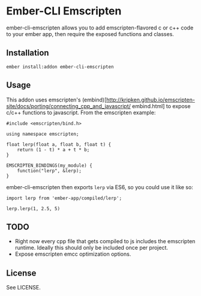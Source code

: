# Ember-CLI Emscripten

ember-cli-emscripten allows you to add emscripten-flavored c or c++ code to your ember app, then require the exposed functions and classes.

## Installation

`ember install:addon ember-cli-emscripten`

## Usage

This addon uses emscripten's (embind)[http://kripken.github.io/emscripten-site/docs/porting/connecting_cpp_and_javascript/ embind.html] to expose c/c++ functions to javascript.  From the emscripten example:

```
#include <emscripten/bind.h>

using namespace emscripten;

float lerp(float a, float b, float t) {
    return (1 - t) * a + t * b;
}

EMSCRIPTEN_BINDINGS(my_module) {
    function("lerp", &lerp);
}
```

ember-cli-emscripten then exports `lerp` via ES6, so you could use it like so:

```
import lerp from 'ember-app/compiled/lerp';

lerp.lerp(1, 2.5, 5)
```

## TODO

* Right now every cpp file that gets compiled to js includes the emscripten runtime. Ideally this should only be included once per project.
* Expose emscripten emcc optimization options.

## License

See LICENSE.
